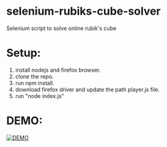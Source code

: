 # selenium-rubiks-cube-solver
Selenium script to solve online rubik's cube

# Setup:
1. install nodejs and firefox browser.
2. clone the repo.
3. run npm install.
4. download firefox driver and update the path player.js file.
5. run "node index.js"

# DEMO:

[![DEMO](https://img.youtube.com/vi/t2o-90eLmXg/0.jpg)](https://www.youtube.com/watch?v=2o-90eLmXg "Selenium rubik's cube solver")
